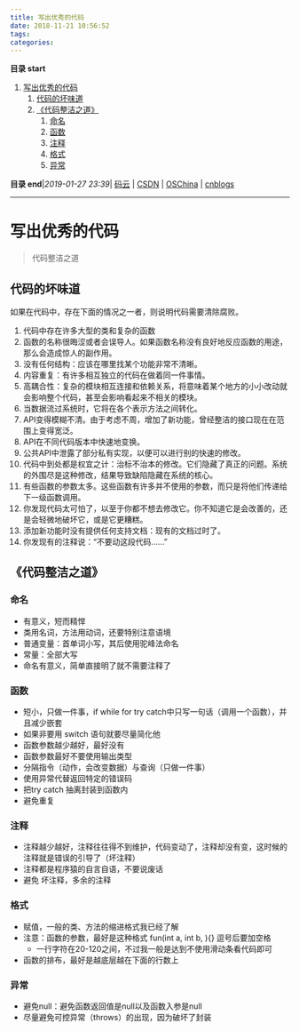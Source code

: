 ```yaml
---
title: 写出优秀的代码
date: 2018-11-21 10:56:52
tags: 
categories: 
---
```


**目录 start**
 
1. [写出优秀的代码](#写出优秀的代码)
    1. [代码的坏味道](#代码的坏味道)
    1. [《代码整洁之道》](#代码整洁之道)
        1. [命名](#命名)
        1. [函数](#函数)
        1. [注释](#注释)
        1. [格式](#格式)
        1. [异常](#异常)

**目录 end**|_2019-01-27 23:39_| [码云](https://gitee.com/gin9) | [CSDN](http://blog.csdn.net/kcp606) | [OSChina](https://my.oschina.net/kcp1104) | [cnblogs](http://www.cnblogs.com/kuangcp)
****************************************
# 写出优秀的代码
> 代码整洁之道

## 代码的坏味道

如果在代码中，存在下面的情况之一者，则说明代码需要清除腐败。

1. 代码中存在许多大型的类和复杂的函数
1. 函数的名称很晦涩或者会误导人。如果函数名称没有良好地反应函数的用途，那么会造成惊人的副作用。
1. 没有任何结构：应该在哪里找某个功能非常不清晰。
1. 内容重复：有许多相互独立的代码在做着同一件事情。
1. 高耦合性：复杂的模块相互连接和依赖关系，将意味着某个地方的小小改动就会影响整个代码，甚至会影响看起来不相关的模块。
1. 当数据流过系统时，它将在各个表示方法之间转化。
1. API变得模糊不清。由于考虑不周，增加了新功能，曾经整洁的接口现在在范围上变得宽泛。
1. API在不同代码版本中快速地变换。
1. 公共API中泄露了部分私有实现，以便可以进行别的快速的修改。
1. 代码中到处都是权宜之计：治标不治本的修改。它们隐藏了真正的问题。系统的外围尽是这种修改，结果导致缺陷隐藏在系统的核心。
1. 有些函数的参数太多。这些函数有许多并不使用的参数，而只是将他们传递给下一级函数调用。
1. 你发现代码太可怕了，以至于你都不想去修改它。你不知道它是会改善的，还是会轻微地破坏它，或是它更糟糕。
1. 添加新功能时没有提供任何支持文档：现有的文档过时了。
1. 你发现有的注释说：“不要动这段代码......”

## 《代码整洁之道》
### 命名
- 有意义，短而精悍
- 类用名词，方法用动词，还要特别注意语境
- 普通变量：首单词小写，其后使用驼峰法命名
- 常量：全部大写
- 命名有意义，简单直接明了就不需要注释了
	
### 函数
- 短小，只做一件事，if while for try catch中只写一句话（调用一个函数），并且减少嵌套
- 如果非要用 switch 语句就要尽量简化他
- 函数参数越少越好，最好没有
- 函数参数最好不要使用输出类型
- 分隔指令（动作，会改变数据）与查询（只做一件事）
- 使用异常代替返回特定的错误码
- 把try catch 抽离封装到函数内
- 避免重复
	
### 注释
- 注释越少越好，注释往往得不到维护，代码变动了，注释却没有变，这时候的注释就是错误的引导了（坏注释）
- 注释都是程序猿的自言自语，不要说废话
- 避免 坏注释，多余的注释

### 格式
- 赋值，一般的类、方法的缩进格式我已经了解
- 注意：函数的参数，最好是这种格式 fun(int a, int b, ){} 逗号后要加空格
    - 一行字符在20-120之间，不过我一般是达到不使用滑动条看代码即可
- 函数的排布，最好是越底层越在下面的行数上

### 异常
- 避免null：避免函数返回值是null以及函数入参是null
- 尽量避免可控异常（throws）的出现，因为破坏了封装
